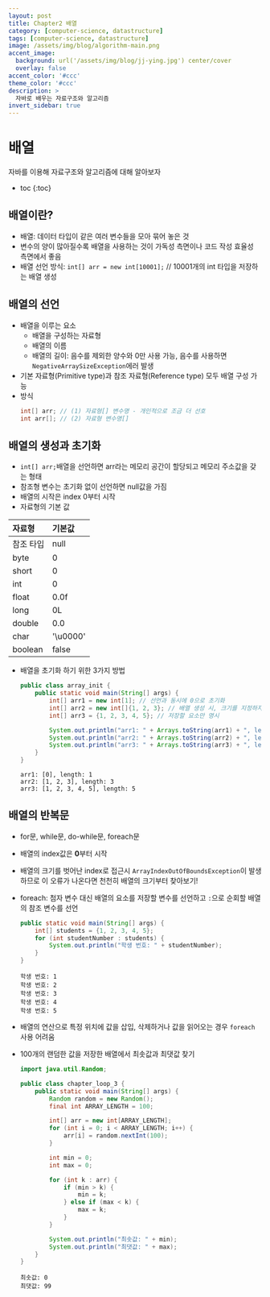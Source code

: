 ```yaml
---
layout: post
title: Chapter2 배열
category: [computer-science, datastructure]
tags: [computer-science, datastructure]
image: /assets/img/blog/algorithm-main.png
accent_image: 
  background: url('/assets/img/blog/jj-ying.jpg') center/cover
  overlay: false
accent_color: '#ccc'
theme_color: '#ccc'
description: >
  자바로 배우는 자료구조와 알고리즘
invert_sidebar: true
---
```


# 배열

자바를 이용해 자료구조와 알고리즘에 대해 알아보자

* toc
{:toc}

## 배열이란?
- 배열: 데이터 타입이 같은 여러 변수들을 모아 묶어 놓은 것
- 변수의 양이 많아질수록 배열을 사용하는 것이 가독성 측면이나 코드 작성 효율성 측면에서 좋음
- 배열 선언 방식: `int[] arr = new int[10001];` // 10001개의 int 타입을 저장하는 배열 생성

## 배열의 선언
- 배열을 이루는 요소
  - 배열을 구성하는 자료형
  - 배열의 이름
  - 배열의 길이: 음수를 제외한 양수와 0만 사용 가능, 음수를 사용하면 `NegativeArraySizeException`에러 발생
- 기본 자료형(Primitive type)과 참조 자료형(Reference type) 모두 배열 구성 가능
- 방식
    ~~~java
    int[] arr; // (1) 자료형[] 변수명 - 개인적으로 조금 더 선호
    int arr[]; // (2) 자료형 변수명[]
    ~~~

## 배열의 생성과 초기화
- `int[] arr;`배열을 선언하면 arr라는 메모리 공간이 할당되고 메모리 주소값을 갖는 형태
- 참조형 변수는 초기화 없이 선언하면 null값을 가짐
- 배열의 시작은 index 0부터 시작
- 자료형의 기본 값

| 자료형 | 기본값 |
|:---|:---|
| 참조 타입 | null |
| byte | 0 |
| short | 0 |
| int | 0 |
| float | 0.0f |
| long | 0L |
| double | 0.0 |
| char | '\u0000' |
| boolean | false |

- 배열을 초기화 하기 위한 3가지 방법
    ~~~java
    public class array_init {
        public static void main(String[] args) {
            int[] arr1 = new int[1]; // 선언과 동시에 0으로 초기화
            int[] arr2 = new int[]{1, 2, 3}; // 배열 생성 시, 크기를 지정하지 않고 저장할 요소만 명시
            int[] arr3 = {1, 2, 3, 4, 5}; // 저장할 요소만 명시

            System.out.println("arr1: " + Arrays.toString(arr1) + ", length: " + arr1.length);
            System.out.println("arr2: " + Arrays.toString(arr2) + ", length: " + arr2.length);
            System.out.println("arr3: " + Arrays.toString(arr3) + ", length: " + arr3.length);
        }
    }
    ~~~

    ```
    arr1: [0], length: 1
    arr2: [1, 2, 3], length: 3
    arr3: [1, 2, 3, 4, 5], length: 5
    ```

## 배열의 반복문
- for문, while문, do-while문, foreach문
- 배열의 index값은 **0**부터 시작
- 배열의 크기를 벗어난 index로 접근시 `ArrayIndexOutOfBoundsException`이 발생하므로 이 오류가 나온다면 천천히 배열의 크기부터 찾아보기!
- foreach: 첨자 변수 대신 배열의 요소를 저장할 변수를 선언하고 `:`으로 순회할 배열의 참조 변수를 선언
    ~~~java
    public static void main(String[] args) {
        int[] students = {1, 2, 3, 4, 5};
        for (int studentNumber : students) {
            System.out.println("학생 번호: " + studentNumber);
        }
    }
    ~~~

    ```
    학생 번호: 1
    학생 번호: 2
    학생 번호: 3
    학생 번호: 4
    학생 번호: 5
    ```
- 배열의 연산으로 특정 위치에 값을 삽입, 삭제하거나 값을 읽어오는 경우 `foreach` 사용 어려움
- 100개의 랜덤한 값을 저장한 배열에서 최솟값과 최댓값 찾기
    ~~~java
    import java.util.Random;

    public class chapter_loop_3 {
        public static void main(String[] args) {
            Random random = new Random();
            final int ARRAY_LENGTH = 100;

            int[] arr = new int[ARRAY_LENGTH];
            for (int i = 0; i < ARRAY_LENGTH; i++) {
                arr[i] = random.nextInt(100);
            }

            int min = 0;
            int max = 0;

            for (int k : arr) {
                if (min > k) {
                    min = k;
                } else if (max < k) {
                    max = k;
                }
            }

            System.out.println("최솟값: " + min);
            System.out.println("최댓값: " + max);
        }
    }
    ~~~
    ```
    최솟값: 0
    최댓값: 99
    ```